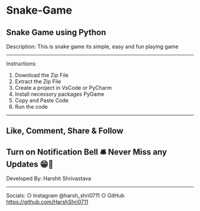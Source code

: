 # Snake-Game
Snake Game using Python
---------------------------------
Description: 
This is snake game its simple, easy and fun playing game 

---------------------------------
Instructions:
1. Download the Zip File
2. Extract the Zip File
3. Create a project in VsCode or PyCharm
4. Install necessory packages PyGame
5. Copy and Paste Code
5. Run the code 

---------------------------------
Like, Comment, Share & Follow 
---------------------------------
Turn on Notification Bell 🛎 
Never Miss any Updates 😁🙏
---------------------------------
Developed By:
Harshit Shrivastava

---------------------------------
Socials: 
○ Instagram @harsh_shri0711
○ GitHub https://github.com/HarshShri0711
